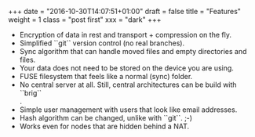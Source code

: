 +++
date = "2016-10-30T14:07:51+01:00"
draft = false
title = "Features"
weight = 1
class = "post first"
xxx = "dark"
+++

<ul>
<li>Encryption of data in rest and transport + compression on the fly.</li>
<li>Simplified ``git`` version control (no real branches).</li>
<li>Sync algorithm that can handle moved files and empty directories and files.</li>
<li>Your data does not need to be stored on the device you are using.</li>
<li>FUSE filesystem that feels like a normal (sync) folder.</li>
<li>No central server at all. Still, central architectures can be build with ``brig``</li>.
<li>Simple user management with users that look like email addresses.</li>
<li>Hash algorithm can be changed, unlike with ``git``. ;-)</li>
<li>Works even for nodes that are hidden behind a NAT.</li>
</ul>
